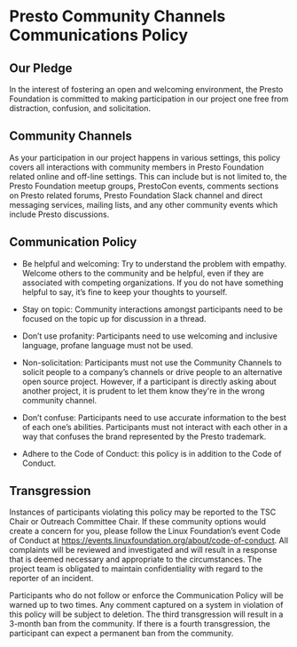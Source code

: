# Presto Community Channels Communications Policy

## Our Pledge 
In the interest of fostering an open and welcoming environment, the Presto Foundation is committed to making participation in our project one free from distraction, confusion, and solicitation. 

## Community Channels
As your participation in our project happens in various settings, this policy covers all interactions with community members in Presto Foundation related online and off-line settings. This can include but is not limited to, the Presto Foundation meetup groups, PrestoCon events, comments sections on Presto related forums, Presto Foundation Slack channel and direct messaging services, mailing lists, and any other community events which include Presto discussions.  

## Communication Policy

- Be helpful and welcoming: Try to understand the problem with empathy. Welcome others to the community and be helpful, even if they are associated with competing organizations. If you do not have something helpful to say, it’s fine to keep your thoughts to yourself.

- Stay on topic: Community interactions amongst participants need to be focused on the topic up for discussion in a thread.

- Don’t use profanity: Participants need to use welcoming and inclusive language, profane language must not be used. 

- Non-solicitation: Participants must not use the Community Channels to solicit people to a company’s channels or drive people to an alternative open source project. However, if a participant is directly asking about another project, it is prudent to let them know they're in the wrong community channel.

- Don’t confuse: Participants need to use accurate information to the best of each one’s abilities. Participants must not interact with each other in a way that confuses the brand represented by the Presto trademark.

- Adhere to the Code of Conduct: this policy is in addition to the Code of Conduct. 

## Transgression
Instances of participants violating this policy may be reported to the TSC Chair or Outreach Committee Chair. If these community options would create a concern for you, please follow the Linux Foundation’s event Code of Conduct at https://events.linuxfoundation.org/about/code-of-conduct. All complaints will be reviewed and investigated and will result in a response that is deemed necessary and appropriate to the circumstances. The project team is obligated to maintain confidentiality with regard to the reporter of an incident. 

Participants who do not follow or enforce the Communication Policy will be warned up to two times. Any comment captured on a system in violation of this policy will be subject to deletion. The third transgression will result in a 3-month ban from the community. If there is a fourth transgression, the participant can expect a permanent ban from the community.
